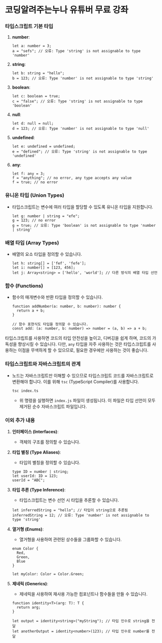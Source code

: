 # 코딩알려주는누나 유튜버 무료 강좌

### 타입스크립트 기본 타입

1. **number**:

    ```tsx
    let a: number = 3;
    a = "sefs"; // 오류: Type 'string' is not assignable to type 'number'
    ```

2. **string**:

    ```tsx
    let b: string = "hello";
    b = 123; // 오류: Type 'number' is not assignable to type 'string'
    ```

3. **boolean**:

    ```tsx
    let c: boolean = true;
    c = "false"; // 오류: Type 'string' is not assignable to type 'boolean'
    ```

4. **null**:

    ```tsx
    let d: null = null;
    d = 123; // 오류: Type 'number' is not assignable to type 'null'
    ```

5. **undefined**:

    ```tsx
    let e: undefined = undefined;
    e = "defined"; // 오류: Type 'string' is not assignable to type 'undefined'
    ```

6. **any**:

    ```tsx
    let f: any = 3;
    f = "anything"; // no error, any type accepts any value
    f = true; // no error
    ```


### 유니온 타입 (Union Types)

- 타입스크립트는 변수에 여러 타입을 할당할 수 있도록 유니온 타입을 지원합니다.

    ```tsx
    let g: number | string = "efe";
    g = 123; // no error
    g = true; // 오류: Type 'boolean' is not assignable to type 'number | string'
    ```


### 배열 타입 (Array Types)

- 배열의 요소 타입을 정의할 수 있습니다.

    ```tsx
    let h: string[] = ['fef', 'fefe'];
    let i: number[] = [123, 456];
    let j: Array<string> = ['hello', 'world']; // 다른 방식의 배열 타입 선언
    ```


### 함수 (Functions)

- 함수의 매개변수와 반환 타입을 정의할 수 있습니다.

    ```tsx
    function addNumber(a: number, b: number): number {
      return a + b;
    }
    
    // 함수 표현식도 타입을 정의할 수 있습니다.
    const add: (a: number, b: number) => number = (a, b) => a + b;
    ```
타입스크립트를 사용하면 코드의 타입 안전성을 높이고, 디버깅을 쉽게 하며, 코드의 가독성을 향상시킬 수 있습니다. 다만, `any` 타입을 자주 사용하는 것은 타입스크립트를 사용하는 이점을 무색하게 할 수 있으므로, 필요한 경우에만 사용하는 것이 좋습니다.

### 타입스크립트와 자바스크립트의 관계

- 노드는 자바스크립트만 이해할 수 있으므로 타입스크립트 코드를 자바스크립트로 변환해야 합니다. 이를 위해 `tsc` (TypeScript Compiler)를 사용합니다.

    ```
    tsc index.ts
    ```

    - 위 명령을 실행하면 `index.js` 파일이 생성됩니다. 이 파일은 타입 선언이 모두 제거된 순수 자바스크립트 파일입니다.

### 이외 추가 내용

1. **인터페이스 (Interfaces)**:
    - 객체의 구조를 정의할 수 있습니다.
2. **타입 별칭 (Type Aliases)**:
    - 타입의 별칭을 정의할 수 있습니다.

    ```tsx
    type ID = number | string;
    let userId: ID = 123;
    userId = "ABC";
    ```

3. **타입 추론 (Type Inference)**:
    - 타입스크립트는 변수 선언 시 타입을 추론할 수 있습니다.

    ```tsx
    let inferredString = "hello"; // 타입이 string으로 추론됨
    inferredString = 12; // 오류: Type 'number' is not assignable to type 'string'
    ```

4. **열거형 (Enums)**:
    - 열거형을 사용하여 관련된 상수들을 그룹화할 수 있습니다.

    ```tsx
    enum Color {
      Red,
      Green,
      Blue
    }
    
    let myColor: Color = Color.Green;
    ```

5. **제네릭 (Generics)**:
    - 제네릭을 사용하여 재사용 가능한 컴포넌트나 함수들을 만들 수 있습니다.

    ```tsx
    function identity<T>(arg: T): T {
      return arg;
    }
    
    let output = identity<string>("myString"); // 타입 인수로 string을 전달
    let anotherOutput = identity<number>(123); // 타입 인수로 number를 전달
    ```